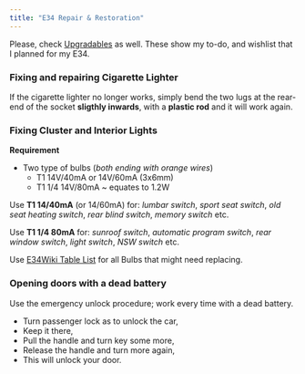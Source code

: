 ```yaml
---
title: "E34 Repair & Restoration"
---
```


Please, check [Upgradables](/upgrade-wishlist) as well. These show my to-do, and wishlist that I planned for my E34. 

### Fixing and repairing Cigarette Lighter

If the cigarette lighter no longer works, simply bend the two lugs at the rear-end of the socket **sligthly inwards**, with a **plastic rod** and it will work again.

### Fixing Cluster and Interior Lights

**Requirement**

* Two type of bulbs (*both ending with orange wires*)
  - T1 14V/40mA or 14V/60mA (3x6mm)
  - T1 1/4 14V/80mA ~ equates to 1.2W

Use **T1 14/40mA** (or 14/60mA) for: *lumbar switch*, *sport seat switch*, *old seat heating switch*, *rear blind switch*, *memory switch* etc.

Use **T1 1/4 80mA** for: *sunroof switch*, *automatic program switch*, *rear window switch*, *light switch*, *NSW switch* etc.

Use [E34Wiki Table List](https://www.e34wiki.de/index.php/Leuchtmittel) for all Bulbs that might need replacing. 

### Opening doors with a dead battery

Use the emergency unlock procedure; work every time with a dead battery. 

* Turn passenger lock as to unlock the car, 
* Keep it there, 
* Pull the handle and turn key some more,
* Release the handle and turn more again,
* This will unlock your door.
